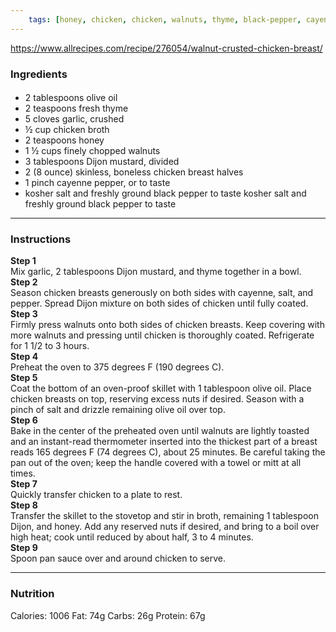 ```yaml
---
	tags: [honey, chicken, chicken, walnuts, thyme, black-pepper, cayenne-pepper, olive-oil, Dijon-mustard, garlic]
---
```


https://www.allrecipes.com/recipe/276054/walnut-crusted-chicken-breast/

### Ingredients

####   
* 2 tablespoons olive oil
* 2 teaspoons fresh thyme
* 5 cloves garlic, crushed
* ½ cup chicken broth
* 2 teaspoons honey
* 1 ½ cups finely chopped walnuts
* 3 tablespoons Dijon mustard, divided
* 2 (8 ounce) skinless, boneless chicken breast halves
* 1 pinch cayenne pepper, or to taste
* kosher salt and freshly ground black pepper to taste  kosher salt and freshly ground black pepper to taste

---

### Instructions

**Step 1**  
Mix garlic, 2 tablespoons Dijon mustard, and thyme together in a bowl.  
**Step 2**  
Season chicken breasts generously on both sides with cayenne, salt, and pepper. Spread Dijon mixture on both sides of chicken until fully coated.  
**Step 3**  
Firmly press walnuts onto both sides of chicken breasts. Keep covering with more walnuts and pressing until chicken is thoroughly coated. Refrigerate for 1 1/2 to 3 hours.  
**Step 4**  
Preheat the oven to 375 degrees F (190 degrees C).  
**Step 5**  
Coat the bottom of an oven-proof skillet with 1 tablespoon olive oil. Place chicken breasts on top, reserving excess nuts if desired. Season with a pinch of salt and drizzle remaining olive oil over top.  
**Step 6**  
Bake in the center of the preheated oven until walnuts are lightly toasted and an instant-read thermometer inserted into the thickest part of a breast reads 165 degrees F (74 degrees C), about 25 minutes. Be careful taking the pan out of the oven; keep the handle covered with a towel or mitt at all times.  
**Step 7**  
Quickly transfer chicken to a plate to rest.  
**Step 8**  
Transfer the skillet to the stovetop and stir in broth, remaining 1 tablespoon Dijon, and honey. Add any reserved nuts if desired, and bring to a boil over high heat; cook until reduced by about half, 3 to 4 minutes.  
**Step 9**  
Spoon pan sauce over and around chicken to serve.  

---

### Nutrition

Calories: 1006  Fat: 74g  Carbs: 26g  Protein: 67g  
